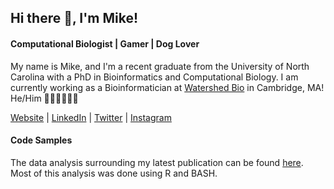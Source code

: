 ## Hi there 👋, I'm Mike!
#### Computational Biologist | Gamer | Dog Lover

My name is Mike, and I'm a recent graduate from the University of North Carolina with a PhD in Bioinformatics and Computational Biology. I am currently working as a Bioinformatician at [Watershed Bio](https://www.watershed.bio) in Cambridge, MA! He/Him 🧬👨🏻‍💻🏳️‍🌈  

[Website](https://www.mikelaff.net) | [LinkedIn](https://www.linkedin.com/in/mikelaff/) | [Twitter](https://twitter.com/mikelaff) | [Instagram](https://www.instagram.com/mikelaffer/)  

#### Code Samples
The data analysis surrounding my latest publication can be found [here](https://github.com/mikelaff/mirna-eqtl-manuscript). Most of this analysis was done using R and BASH.  




<!--
**mikelaff/mikelaff** is a ✨ _special_ ✨ repository because its `README.md` (this file) appears on your GitHub profile.

Here are some ideas to get you started:

- 🔭 I’m currently working on ...
- 🌱 I’m currently learning ...
- 👯 I’m looking to collaborate on ...
- 🤔 I’m looking for help with ...
- 💬 Ask me about ...
- 📫 How to reach me: ...
- 😄 Pronouns: ...
- ⚡ Fun fact: ...
-->
